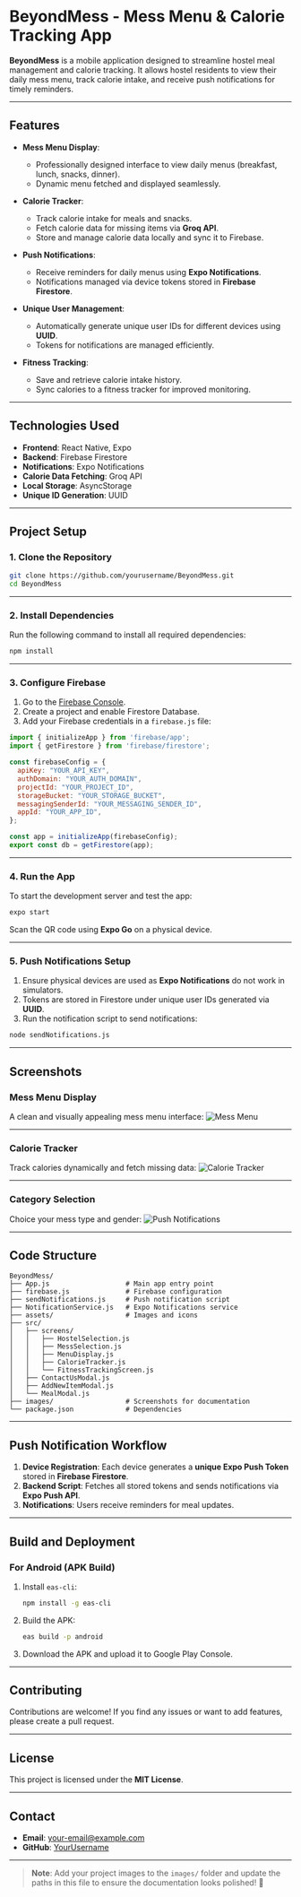 # **BeyondMess - Mess Menu & Calorie Tracking App**

**BeyondMess** is a mobile application designed to streamline hostel meal management and calorie tracking. It allows hostel residents to view their daily mess menu, track calorie intake, and receive push notifications for timely reminders. 

---

## **Features**

- **Mess Menu Display**:  
   - Professionally designed interface to view daily menus (breakfast, lunch, snacks, dinner).  
   - Dynamic menu fetched and displayed seamlessly.

- **Calorie Tracker**:  
   - Track calorie intake for meals and snacks.  
   - Fetch calorie data for missing items via **Groq API**.  
   - Store and manage calorie data locally and sync it to Firebase.

- **Push Notifications**:  
   - Receive reminders for daily menus using **Expo Notifications**.  
   - Notifications managed via device tokens stored in **Firebase Firestore**.

- **Unique User Management**:  
   - Automatically generate unique user IDs for different devices using **UUID**.  
   - Tokens for notifications are managed efficiently.

- **Fitness Tracking**:  
   - Save and retrieve calorie intake history.  
   - Sync calories to a fitness tracker for improved monitoring.

---

## **Technologies Used**

- **Frontend**: React Native, Expo  
- **Backend**: Firebase Firestore  
- **Notifications**: Expo Notifications  
- **Calorie Data Fetching**: Groq API  
- **Local Storage**: AsyncStorage  
- **Unique ID Generation**: UUID  

---

## **Project Setup**

### **1. Clone the Repository**
```bash
git clone https://github.com/yourusername/BeyondMess.git
cd BeyondMess
```

---

### **2. Install Dependencies**
Run the following command to install all required dependencies:
```bash
npm install
```

---

### **3. Configure Firebase**
1. Go to the [Firebase Console](https://console.firebase.google.com/).
2. Create a project and enable Firestore Database.
3. Add your Firebase credentials in a `firebase.js` file:
```javascript
import { initializeApp } from 'firebase/app';
import { getFirestore } from 'firebase/firestore';

const firebaseConfig = {
  apiKey: "YOUR_API_KEY",
  authDomain: "YOUR_AUTH_DOMAIN",
  projectId: "YOUR_PROJECT_ID",
  storageBucket: "YOUR_STORAGE_BUCKET",
  messagingSenderId: "YOUR_MESSAGING_SENDER_ID",
  appId: "YOUR_APP_ID",
};

const app = initializeApp(firebaseConfig);
export const db = getFirestore(app);
```

---

### **4. Run the App**
To start the development server and test the app:
```bash
expo start
```
Scan the QR code using **Expo Go** on a physical device.

---

### **5. Push Notifications Setup**
1. Ensure physical devices are used as **Expo Notifications** do not work in simulators.  
2. Tokens are stored in Firestore under unique user IDs generated via **UUID**.  
3. Run the notification script to send notifications:
```bash
node sendNotifications.js
```

---

## **Screenshots**

### **Mess Menu Display**  
A clean and visually appealing mess menu interface:
![Mess Menu](./images/mess_menu.jpeg)

---

### **Calorie Tracker**  
Track calories dynamically and fetch missing data:
![Calorie Tracker](./images/calorie_tracker.jpeg)

---

### **Category Selection**  
Choice your mess type and gender:
![Push Notifications](./images/cat.jpeg)

---

## **Code Structure**

```plaintext
BeyondMess/
├── App.js                   # Main app entry point
├── firebase.js              # Firebase configuration
├── sendNotifications.js     # Push notification script
├── NotificationService.js   # Expo Notifications service
├── assets/                  # Images and icons
├── src/
│   ├── screens/
│   │   ├── HostelSelection.js
│   │   ├── MessSelection.js
│   │   ├── MenuDisplay.js
│   │   ├── CalorieTracker.js
│   │   └── FitnessTrackingScreen.js
│   ├── ContactUsModal.js
│   ├── AddNewItemModal.js
│   └── MealModal.js
├── images/                  # Screenshots for documentation
└── package.json             # Dependencies
```

---

## **Push Notification Workflow**

1. **Device Registration**: Each device generates a **unique Expo Push Token** stored in **Firebase Firestore**.
2. **Backend Script**: Fetches all stored tokens and sends notifications via **Expo Push API**.
3. **Notifications**: Users receive reminders for meal updates.

---

## **Build and Deployment**

### **For Android (APK Build)**
1. Install `eas-cli`:
   ```bash
   npm install -g eas-cli
   ```
2. Build the APK:
   ```bash
   eas build -p android
   ```
3. Download the APK and upload it to Google Play Console.

---

## **Contributing**

Contributions are welcome! If you find any issues or want to add features, please create a pull request.

---

## **License**

This project is licensed under the **MIT License**.

---

## **Contact**

- **Email**: your-email@example.com  
- **GitHub**: [YourUsername](https://github.com/yourusername)

---

> **Note**: Add your project images to the `images/` folder and update the paths in this file to ensure the documentation looks polished! 🚀